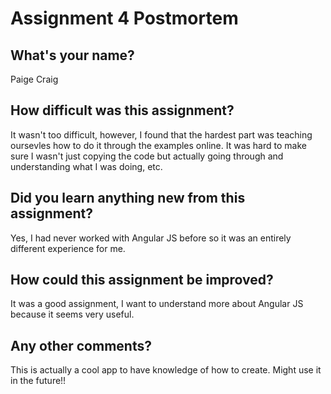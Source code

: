 # Assignment 4 Postmortem

## What's your name?
Paige Craig


## How difficult was this assignment?
It wasn't too difficult, however, I found that the hardest part was teaching oursevles how to do it through the examples online. It was hard to make sure I wasn't just copying the code but actually going through and understanding what I was doing, etc. 



## Did you learn anything new from this assignment?
Yes, I had never worked with Angular JS before so it was an entirely different experience for me.



## How could this assignment be improved?
It was a good assignment, I want to understand more about Angular JS because it seems very useful.



## Any other comments?
This is actually a cool app to have knowledge of how to create. Might use it in the future!!